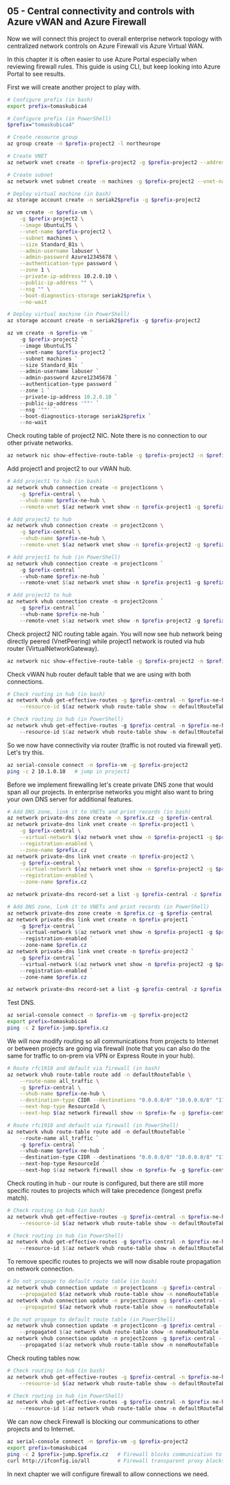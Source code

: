 ## 05 - Central connectivity and controls with Azure vWAN and Azure Firewall
Now we will connect this project to overall enterprise network topology with centralized network controls on Azure Firewall vis Azure Virtual WAN.

In this chapter it is often easier to use Azure Portal especially when reviewing firewall rules. This guide is using CLI, but keep looking into Azure Portal to see results.

First we will create another project to play with.

```bash
# Configure prefix (in bash)
export prefix=tomaskubica4

# Configure prefix (in PowerShell)
$prefix="tomaskubica4"

# Create resource group
az group create -n $prefix-project2 -l northeurope

# Create VNET
az network vnet create -n $prefix-project2 -g $prefix-project2 --address-prefix 10.2.0.0/16

# Create subnet
az network vnet subnet create -n machines -g $prefix-project2 --vnet-name $prefix-project2 --address-prefixes 10.2.0.0/24
```

```bash
# Deploy virtual machine (in bash)
az storage account create -n seriak2$prefix -g $prefix-project2

az vm create -n $prefix-vm \
    -g $prefix-project2 \
    --image UbuntuLTS \
    --vnet-name $prefix-project2 \
    --subnet machines \
    --size Standard_B1s \
    --admin-username labuser \
    --admin-password Azure12345678 \
    --authentication-type password \
    --zone 1 \
    --private-ip-address 10.2.0.10 \
    --public-ip-address "" \
    --nsg "" \
    --boot-diagnostics-storage seriak2$prefix \
    --no-wait
```

```powershell
# Deploy virtual machine (in PowerShell)
az storage account create -n seriak2$prefix -g $prefix-project2

az vm create -n $prefix-vm `
    -g $prefix-project2 `
    --image UbuntuLTS `
    --vnet-name $prefix-project2 `
    --subnet machines `
    --size Standard_B1s `
    --admin-username labuser `
    --admin-password Azure12345678 `
    --authentication-type password `
    --zone 1 `
    --private-ip-address 10.2.0.10 `
    --public-ip-address '""' `
    --nsg '""' `
    --boot-diagnostics-storage seriak2$prefix `
    --no-wait
```

Check routing table of project2 NIC. Note there is no connection to our other private networks.

```bash
az network nic show-effective-route-table -g $prefix-project2 -n $prefix-vmVMNic -o table
```

Add project1 and project2 to our vWAN hub.

```bash
# Add project1 to hub (in bash)
az network vhub connection create -n project1conn \
    -g $prefix-central \
    --vhub-name $prefix-ne-hub \
    --remote-vnet $(az network vnet show -n $prefix-project1 -g $prefix-project1 --query id -o tsv)

# Add project2 to hub
az network vhub connection create -n project2conn \
    -g $prefix-central \
    --vhub-name $prefix-ne-hub \
    --remote-vnet $(az network vnet show -n $prefix-project2 -g $prefix-project2 --query id -o tsv)
```

```powershell
# Add project1 to hub (in PowerShell)
az network vhub connection create -n project1conn `
    -g $prefix-central `
    --vhub-name $prefix-ne-hub `
    --remote-vnet $(az network vnet show -n $prefix-project1 -g $prefix-project1 --query id -o tsv)

# Add project2 to hub
az network vhub connection create -n project2conn `
    -g $prefix-central `
    --vhub-name $prefix-ne-hub `
    --remote-vnet $(az network vnet show -n $prefix-project2 -g $prefix-project2 --query id -o tsv)
```

Check project2 NIC routing table again. You will now see hub network being directly peered (VnetPeering) while project1 network is routed via hub router (VirtualNetworkGateway).

```bash
az network nic show-effective-route-table -g $prefix-project2 -n $prefix-vmVMNic -o table
```

Check vWAN hub router default table that we are using with both connections.

```bash
# Check routing in hub (in bash)
az network vhub get-effective-routes -g $prefix-central -n $prefix-ne-hub --resource-type RouteTable -o table \
    --resource-id $(az network vhub route-table show -n defaultRouteTable -g $prefix-central --vhub-name $prefix-ne-hub --query id -o tsv)
```

```powershell
# Check routing in hub (in PowerShell)
az network vhub get-effective-routes -g $prefix-central -n $prefix-ne-hub --resource-type RouteTable -o table `
    --resource-id $(az network vhub route-table show -n defaultRouteTable -g $prefix-central --vhub-name $prefix-ne-hub --query id -o tsv)
```

So we now have connectivity via router (traffic is not routed via firewall yet). Let's try this.

```bash
az serial-console connect -n $prefix-vm -g $prefix-project2
ping -c 2 10.1.0.10   # jump in project1
```

Before we implement firewalling let's create private DNS zone that would span all our projects. In enterprise networks you might also want to bring your own DNS server for additional features.

```bash
# Add DNS zone, link it to VNETs and print records (in bash)
az network private-dns zone create -n $prefix.cz -g $prefix-central
az network private-dns link vnet create -n $prefix-project1 \
    -g $prefix-central \
    --virtual-network $(az network vnet show -n $prefix-project1 -g $prefix-project1 --query id -o tsv) \
    --registration-enabled \
    --zone-name $prefix.cz
az network private-dns link vnet create -n $prefix-project2 \
    -g $prefix-central \
    --virtual-network $(az network vnet show -n $prefix-project2 -g $prefix-project2 --query id -o tsv) \
    --registration-enabled \
    --zone-name $prefix.cz

az network private-dns record-set a list -g $prefix-central -z $prefix.cz
```

```powershell
# Add DNS zone, link it to VNETs and print records (in PowerShell)
az network private-dns zone create -n $prefix.cz -g $prefix-central
az network private-dns link vnet create -n $prefix-project1 `
    -g $prefix-central `
    --virtual-network $(az network vnet show -n $prefix-project1 -g $prefix-project1 --query id -o tsv) `
    --registration-enabled `
    --zone-name $prefix.cz
az network private-dns link vnet create -n $prefix-project2 `
    -g $prefix-central `
    --virtual-network $(az network vnet show -n $prefix-project2 -g $prefix-project2 --query id -o tsv) `
    --registration-enabled `
    --zone-name $prefix.cz

az network private-dns record-set a list -g $prefix-central -z $prefix.cz
```

Test DNS.

```bash
az serial-console connect -n $prefix-vm -g $prefix-project2
export prefix=tomaskubica4
ping -c 2 $prefix-jump.$prefix.cz
```

We will now modify routing so all communications from projects to Internet or between projects are going via firewall (note that you can also do the same for traffic to on-prem via VPN or Express Route in your hub).

```bash
# Route rfc1918 and default via firewall (in bash)
az network vhub route-table route add -n defaultRouteTable \
    --route-name all_traffic \
    -g $prefix-central \
    --vhub-name $prefix-ne-hub \
    --destination-type CIDR --destinations "0.0.0.0/0" "10.0.0.0/8" "172.16.0.0/12" "192.168.0.0/16" \
    --next-hop-type ResourceId \
    --next-hop $(az network firewall show -n $prefix-fw -g $prefix-central --query id -o tsv)
```

```powershell
# Route rfc1918 and default via firewall (in PowerShell)
az network vhub route-table route add -n defaultRouteTable `
    --route-name all_traffic `
    -g $prefix-central `
    --vhub-name $prefix-ne-hub `
    --destination-type CIDR --destinations "0.0.0.0/0" "10.0.0.0/8" "172.16.0.0/12" "192.168.0.0/16" `
    --next-hop-type ResourceId `
    --next-hop $(az network firewall show -n $prefix-fw -g $prefix-central --query id -o tsv)
```

Check routing in hub - our route is configured, but there are still more specific routes to projects which will take precedence (longest prefix match).

```bash
# Check routing in hub (in bash)
az network vhub get-effective-routes -g $prefix-central -n $prefix-ne-hub --resource-type RouteTable -o table \
    --resource-id $(az network vhub route-table show -n defaultRouteTable -g $prefix-central --vhub-name $prefix-ne-hub --query id -o tsv)
```

```powershell
# Check routing in hub (in PowerShell)
az network vhub get-effective-routes -g $prefix-central -n $prefix-ne-hub --resource-type RouteTable -o table `
    --resource-id $(az network vhub route-table show -n defaultRouteTable -g $prefix-central --vhub-name $prefix-ne-hub --query id -o tsv)
```

To remove specific routes to projects we will now disable route propagation on network connection.

```bash
# Do not propage to default route table (in bash)
az network vhub connection update -n project1conn -g $prefix-central --vhub-name $prefix-ne-hub --labels "" \
    --propagated $(az network vhub route-table show -n noneRouteTable -g $prefix-central --vhub-name $prefix-ne-hub --query id -o tsv)
az network vhub connection update -n project2conn -g $prefix-central --vhub-name $prefix-ne-hub --labels "" \
    --propagated $(az network vhub route-table show -n noneRouteTable -g $prefix-central --vhub-name $prefix-ne-hub --query id -o tsv)
```

```powershell
# Do not propage to default route table (in PowerShell)
az network vhub connection update -n project1conn -g $prefix-central --vhub-name $prefix-ne-hub --labels '""' `
    --propagated $(az network vhub route-table show -n noneRouteTable -g $prefix-central --vhub-name $prefix-ne-hub --query id -o tsv)
az network vhub connection update -n project2conn -g $prefix-central --vhub-name $prefix-ne-hub --labels '""' `
    --propagated $(az network vhub route-table show -n noneRouteTable -g $prefix-central --vhub-name $prefix-ne-hub --query id -o tsv)
```

Check routing tables now.

```bash
# Check routing in hub (in bash)
az network vhub get-effective-routes -g $prefix-central -n $prefix-ne-hub --resource-type RouteTable -o table \
    --resource-id $(az network vhub route-table show -n defaultRouteTable -g $prefix-central --vhub-name $prefix-ne-hub --query id -o tsv)
```

```powershell
# Check routing in hub (in PowerShell)
az network vhub get-effective-routes -g $prefix-central -n $prefix-ne-hub --resource-type RouteTable -o table `
    --resource-id $(az network vhub route-table show -n defaultRouteTable -g $prefix-central --vhub-name $prefix-ne-hub --query id -o tsv)
```

We can now check Firewall is blocking our communications to other projects and to Internet.

```bash
az serial-console connect -n $prefix-vm -g $prefix-project2
export prefix=tomaskubica4
ping -c 2 $prefix-jump.$prefix.cz   # Firewall blocks communication to other projects
curl http://ifconfig.io/all         # Firewall transparent proxy blocks this and injects error message
```

In next chapter we will configure firewall to allow connections we need.